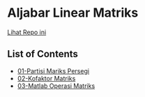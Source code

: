# Aljabar Linear Matriks

[Lihat Repo ini](https://github.com/bayufadayan/academic-archive/tree/main/Semester%201/Aljabar%20Linear%20Matriks) 

## List of Contents
- [01-Partisi Mariks Persegi](https://bayufadayan.github.io/academic-archive/Semester%202/Aljabar%20Linear%20Matriks/01-Partisi%20Mariks%20Persegi)
- [02-Kofaktor Matriks](https://bayufadayan.github.io/academic-archive/Semester%202/Aljabar%20Linear%20Matriks/02-Kofaktor%20Matriks)
- [03-Matlab Operasi Matriks](https://bayufadayan.github.io/academic-archive/Semester%202/Aljabar%20Linear%20Matriks/03-Matlab%20Operasi%20Matriks)